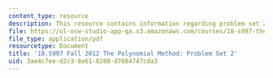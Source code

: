 ```yaml
---
content_type: resource
description: This resource contains information regarding problem set 2.
file: https://ol-ocw-studio-app-qa.s3.amazonaws.com/courses/18-s997-the-polynomial-method-fall-2012/3ae4c7eed2c38e618280d7684747cda3_MIT18_S997F12_pset2.pdf
file_type: application/pdf
resourcetype: Document
title: '18.S997 Fall 2012 The Polynomial Method: Problem Set 2'
uid: 3ae4c7ee-d2c3-8e61-8280-d7684747cda3
---
```

